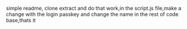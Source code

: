 simple readme,
clone extract and do that work,in the script.js file,make a change with the login passkey and change the name in the rest of code base,thats it
